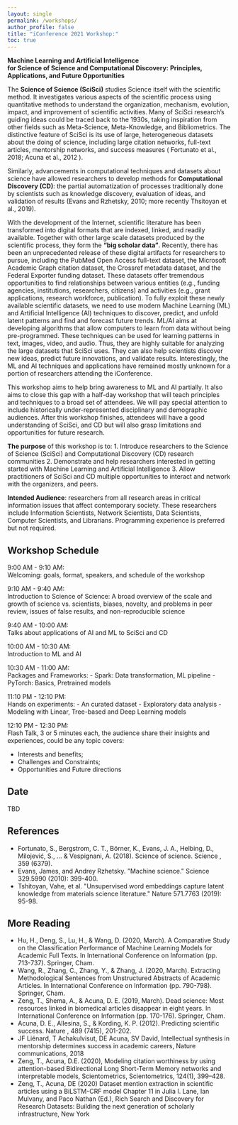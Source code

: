 ```yaml
---
layout: single
permalink: /workshops/
author_profile: false
title: "iConference 2021 Workshop:"
toc: true
---
```


**Machine Learning and Artificial Intelligence**  
**for Science of Science and Computational Discovery:**
**Principles, Applications, and Future Opportunities**

The **Science of Science (SciSci)** studies Science itself with the scientific method. It investigates various aspects of the scientific process using quantitative methods to understand the organization, mechanism, evolution, impact, and improvement of scientific activities.  Many of SciSci research’s guiding ideas could be traced back to the 1930s, taking inspiration from other fields such as Meta-Science, Meta-Knowledge, and Bibliometrics. The distinctive feature of SciSci is its use of large, heterogeneous datasets about the doing of science, including large citation networks, full-text articles, mentorship networks, and success measures ( Fortunato et al., 2018; Acuna et al., 2012 ).   
  
Similarly, advancements in computational techniques and datasets about science have allowed researchers to develop methods for **Computational Discovery (CD)**: the partial automatization of processes traditionally done by scientists such as knowledge discovery, evaluation of ideas, and validation of results (Evans and Rzhetsky, 2010; more recently Thsitoyan et al., 2019).  

With the development of the Internet, scientific literature has been transformed into digital formats that are indexed, linked, and readily available. Together with other large scale datasets produced by the scientific process, they form the **“big scholar data”**. Recently, there has been an unprecedented release of these digital artifacts for researchers to pursue, including the PubMed Open Access full-text dataset, the Microsoft Academic Graph citation dataset, the Crossref metadata dataset, and the Federal Exporter funding dataset. These datasets offer tremendous opportunities to find relationships between various entities (e.g., funding agencies, institutions, researchers, citizens) and activities (e.g., grant applications, research workforce, publication). To fully exploit these newly available scientific datasets, we need to use modern Machine Learning (ML) and Artificial Intelligence (AI) techniques to discover, predict, and unfold latent patterns and find and forecast future trends. ML/AI aims at developing algorithms that allow computers to learn from data without being pre-programmed. These techniques can be used for learning patterns in text, images, video, and audio. Thus, they are highly suitable for analyzing the large datasets that SciSci uses. They can also help scientists discover new ideas, predict future innovations, and validate results. Interestingly, the ML and AI techniques and applications have remained mostly unknown for a portion of researchers attending the iConference.

This workshop aims to help bring awareness to ML and AI partially. It also aims to close this gap with a half-day workshop that will teach principles and techniques to a broad set of attendees. We will pay special attention to include historically under-represented disciplinary and demographic audiences. After this workshop finishes, attendees will have a good understanding of SciSci, and CD but will also grasp limitations and opportunities for future research.  

**The purpose** of this workshop is to:
    1. Introduce researchers to the Science of Science (SciSci) and Computational Discovery (CD) research communities
    2. Demonstrate and help researchers interested in getting started with Machine Learning and Artificial Intelligence
    3. Allow practitioners of SciSci and CD multiple opportunities to interact and network with the organizers, and peers.

**Intended Audience**: researchers from all research areas in critical information issues that affect contemporary society. These researchers include Information Scientists, Network Scientists, Data Scientists, Computer Scientists, and Librarians. Programming experience is preferred but not required.


## Workshop Schedule

9:00 AM - 9:10 AM:   
Welcoming: goals, format, speakers, and schedule of the workshop       
  
9:10 AM - 9:40 AM:   
Introduction to Science of Science: A broad overview of the scale and growth of science vs. scientists, biases, novelty, and problems in peer review, issues of false results, and non-reproducible science    
  
9:40 AM - 10:00 AM:   
Talks about applications of AI and ML to SciSci and CD       
   
10:00 AM - 10:30 AM:   
Introduction to ML and AI     
  
10:30 AM - 11:00 AM:   
Packages and Frameworks: - Spark: Data transformation, ML pipeline - PyTorch: Basics, Pretrained models       

11:10 PM - 12:10 PM:   
Hands on experiments: - An curated dataset - Exploratory data analysis - Modeling with Linear, Tree-based and Deep Learning models     
  
12:10 PM - 12:30 PM:   
Flash Talk, 3 or 5 minutes each, the audience share their insights and experiences, could be any topic covers: 
- Interests and benefits; 
- Challenges and Constraints; 
- Opportunities and Future directions        
  
## Date
TBD  
  
## References  
- Fortunato, S., Bergstrom, C. T., Börner, K., Evans, J. A., Helbing, D., Milojević, S., ... & Vespignani, A. (2018). Science of science. Science , 359 (6379).
- Evans, James, and Andrey Rzhetsky. "Machine science." Science 329.5990 (2010): 399-400.
- Tshitoyan, Vahe, et al. "Unsupervised word embeddings capture latent knowledge from materials science literature." Nature 571.7763 (2019): 95-98.
  
## More Reading  
- Hu, H., Deng, S., Lu, H., & Wang, D. (2020, March). A Comparative Study on the Classification Performance of Machine Learning Models for Academic Full Texts. In International Conference on Information (pp. 713-737). Springer, Cham.
- Wang, R., Zhang, C., Zhang, Y., & Zhang, J. (2020, March). Extracting Methodological Sentences from Unstructured Abstracts of Academic Articles. In International Conference on Information (pp. 790-798). Springer, Cham.
- Zeng, T., Shema, A., & Acuna, D. E. (2019, March). Dead science: Most resources linked in biomedical articles disappear in eight years. In International Conference on Information (pp. 170-176). Springer, Cham.
- Acuna, D. E., Allesina, S., & Kording, K. P. (2012). Predicting scientific success. Nature , 489 (7415), 201-202.
- JF Liénard, T Achakulvisut, DE Acuna, SV David, Intellectual synthesis in mentorship determines success in academic careers, Nature communications, 2018
- Zeng, T., Acuna, D.E. (2020), Modeling citation worthiness by using attention-based Bidirectional Long Short-Term Memory networks and interpretable models, Scientometrics, Scientometrics, 124(1), 399–428.
- Zeng, T., Acuna, DE (2020) Dataset mention extraction in scientific articles using a BiLSTM-CRF model Chapter 11 in Julia I. Lane, Ian Mulvany, and Paco Nathan (Ed.), Rich Search and Discovery for Research Datasets: Building the next generation of scholarly infrastructure, New York